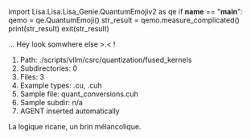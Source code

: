 
import Lisa.Lisa.Lisa_Genie.QuantumEmojiv2 as qe
if __name__ == "__main__":
  qemo = qe.QuantumEmoji()
  str_result = qemo.measure_complicated()
  print(str_result)
  exit(str_result)

... Hey look somwhere else >.< !

1. Path: ./scripts/vllm/csrc/quantization/fused_kernels
2. Subdirectories: 0
3. Files: 3
4. Example types: .cu, .cuh
5. Sample file: quant_conversions.cuh
6. Sample subdir: n/a
7. AGENT inserted automatically

La logique ricane, un brin mélancolique.
